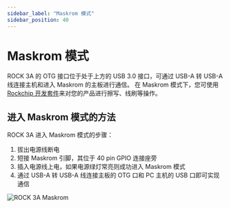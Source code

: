 ```yaml
---
sidebar_label: "Maskrom 模式"
sidebar_position: 40
---
```


# Maskrom 模式

ROCK 3A 的 OTG 接口位于处于上方的 USB 3.0 接口，可通过 USB-A 转 USB-A 线连接主机和进入 Maskrom 的主板进行通信。
在 Maskrom 模式下，您可使用 [Rockchip 开发套件](/general-tutorial/rksdk)来对您的产品进行擦写、线刷等操作。

## 进入 Maskrom 模式的方法

ROCK 3A 进入 Maskrom 模式的步骤：

1. 拔出电源线断电
2. 短接 Maskrom 引脚，其位于 40 pin GPIO 连接座旁
3. 插入电源线上电，如果电源绿灯常亮则成功进入 Maskrom 模式
4. 通过 USB-A 转 USB-A 线连接主板的 OTG 口和 PC 主机的 USB 口即可实现通信

![ROCK 3A Maskrom](/img/rock3/3a/rock3a-maskrom.webp)
